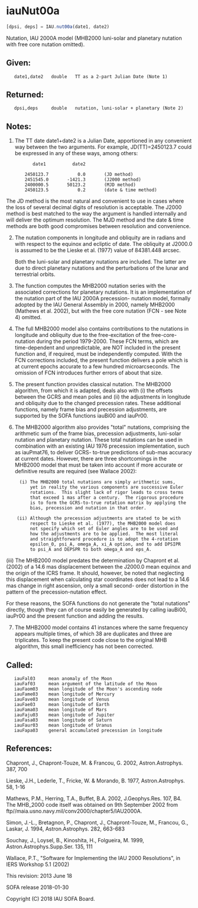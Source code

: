 # iauNut00a

```js
[dpsi, deps] = IAU.nut00a(date1, date2)
```

Nutation, IAU 2000A model (MHB2000 luni-solar and planetary nutation
with free core nutation omitted).

## Given:
```
   date1,date2   double   TT as a 2-part Julian Date (Note 1)
```

## Returned:
```
   dpsi,deps     double   nutation, luni-solar + planetary (Note 2)
```

## Notes:

1) The TT date date1+date2 is a Julian Date, apportioned in any
   convenient way between the two arguments.  For example,
   JD(TT)=2450123.7 could be expressed in any of these ways,
   among others:

```
          date1          date2

       2450123.7           0.0       (JD method)
       2451545.0       -1421.3       (J2000 method)
       2400000.5       50123.2       (MJD method)
       2450123.5           0.2       (date & time method)
```

   The JD method is the most natural and convenient to use in
   cases where the loss of several decimal digits of resolution
   is acceptable.  The J2000 method is best matched to the way
   the argument is handled internally and will deliver the
   optimum resolution.  The MJD method and the date & time methods
   are both good compromises between resolution and convenience.

2) The nutation components in longitude and obliquity are in radians
   and with respect to the equinox and ecliptic of date.  The
   obliquity at J2000.0 is assumed to be the Lieske et al. (1977)
   value of 84381.448 arcsec.

   Both the luni-solar and planetary nutations are included.  The
   latter are due to direct planetary nutations and the
   perturbations of the lunar and terrestrial orbits.

3) The function computes the MHB2000 nutation series with the
   associated corrections for planetary nutations.  It is an
   implementation of the nutation part of the IAU 2000A precession-
   nutation model, formally adopted by the IAU General Assembly in
   2000, namely MHB2000 (Mathews et al. 2002), but with the free
   core nutation (FCN - see Note 4) omitted.

4) The full MHB2000 model also contains contributions to the
   nutations in longitude and obliquity due to the free-excitation
   of the free-core-nutation during the period 1979-2000.  These FCN
   terms, which are time-dependent and unpredictable, are NOT
   included in the present function and, if required, must be
   independently computed.  With the FCN corrections included, the
   present function delivers a pole which is at current epochs
   accurate to a few hundred microarcseconds.  The omission of FCN
   introduces further errors of about that size.

5) The present function provides classical nutation.  The MHB2000
   algorithm, from which it is adapted, deals also with (i) the
   offsets between the GCRS and mean poles and (ii) the adjustments
   in longitude and obliquity due to the changed precession rates.
   These additional functions, namely frame bias and precession
   adjustments, are supported by the SOFA functions iauBi00  and
   iauPr00.

6) The MHB2000 algorithm also provides "total" nutations, comprising
   the arithmetic sum of the frame bias, precession adjustments,
   luni-solar nutation and planetary nutation.  These total
   nutations can be used in combination with an existing IAU 1976
   precession implementation, such as iauPmat76,  to deliver GCRS-
   to-true predictions of sub-mas accuracy at current dates.
   However, there are three shortcomings in the MHB2000 model that
   must be taken into account if more accurate or definitive results
   are required (see Wallace 2002):

```
     (i) The MHB2000 total nutations are simply arithmetic sums,
         yet in reality the various components are successive Euler
         rotations.  This slight lack of rigor leads to cross terms
         that exceed 1 mas after a century.  The rigorous procedure
         is to form the GCRS-to-true rotation matrix by applying the
         bias, precession and nutation in that order.

    (ii) Although the precession adjustments are stated to be with
         respect to Lieske et al. (1977), the MHB2000 model does
         not specify which set of Euler angles are to be used and
         how the adjustments are to be applied.  The most literal
         and straightforward procedure is to adopt the 4-rotation
         epsilon_0, psi_A, omega_A, xi_A option, and to add DPSIPR
         to psi_A and DEPSPR to both omega_A and eps_A.
```

   (iii) The MHB2000 model predates the determination by Chapront
         et al. (2002) of a 14.6 mas displacement between the
         J2000.0 mean equinox and the origin of the ICRS frame.  It
         should, however, be noted that neglecting this displacement
         when calculating star coordinates does not lead to a
         14.6 mas change in right ascension, only a small second-
         order distortion in the pattern of the precession-nutation
         effect.

   For these reasons, the SOFA functions do not generate the "total
   nutations" directly, though they can of course easily be
   generated by calling iauBi00, iauPr00 and the present function
   and adding the results.

7) The MHB2000 model contains 41 instances where the same frequency
   appears multiple times, of which 38 are duplicates and three are
   triplicates.  To keep the present code close to the original MHB
   algorithm, this small inefficiency has not been corrected.

## Called:
```
   iauFal03     mean anomaly of the Moon
   iauFaf03     mean argument of the latitude of the Moon
   iauFaom03    mean longitude of the Moon's ascending node
   iauFame03    mean longitude of Mercury
   iauFave03    mean longitude of Venus
   iauFae03     mean longitude of Earth
   iauFama03    mean longitude of Mars
   iauFaju03    mean longitude of Jupiter
   iauFasa03    mean longitude of Saturn
   iauFaur03    mean longitude of Uranus
   iauFapa03    general accumulated precession in longitude
```

## References:

   Chapront, J., Chapront-Touze, M. & Francou, G. 2002,
   Astron.Astrophys. 387, 700

   Lieske, J.H., Lederle, T., Fricke, W. & Morando, B. 1977,
   Astron.Astrophys. 58, 1-16

   Mathews, P.M., Herring, T.A., Buffet, B.A. 2002, J.Geophys.Res.
   107, B4.  The MHB_2000 code itself was obtained on 9th September
   2002 from ftp//maia.usno.navy.mil/conv2000/chapter5/IAU2000A.

   Simon, J.-L., Bretagnon, P., Chapront, J., Chapront-Touze, M.,
   Francou, G., Laskar, J. 1994, Astron.Astrophys. 282, 663-683

   Souchay, J., Loysel, B., Kinoshita, H., Folgueira, M. 1999,
   Astron.Astrophys.Supp.Ser. 135, 111

   Wallace, P.T., "Software for Implementing the IAU 2000
   Resolutions", in IERS Workshop 5.1 (2002)

This revision:  2013 June 18

SOFA release 2018-01-30

Copyright (C) 2018 IAU SOFA Board.